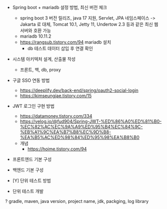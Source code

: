 - Spring boot + mariadb 설정 방법, 최신 버전 체크
   + spring boot 3 버전 릴리즈, java 17 지원, Servlet, JPA 네임스페이스 -> Jakarta 로 대체, Tomcat 10.1, Jetty 11, Undertow 2.3 등과 같은 최신 웹 서버와 호환 가능
   + mariadb 10.11.2
   + https://rangsub.tistory.com/94 mariadb 설치 
      - db 테스트 데이터 삽입 후 연결 확인
- 시스템 아키텍처 설계, 산출물 작성
   + 프론트, 백, db, proxy 
- 구글 SSO 연동 방법
   + https://deeplify.dev/back-end/spring/oauth2-social-login
   + https://kimseungjae.tistory.com/15
- JWT 로그인 구현 방법
   + https://datamoney.tistory.com/334
   + https://velog.io/@fud904/Spring-JWT-%ED%86%A0%ED%81%B0-%EC%82%AC%EC%9A%A9%ED%95%B4%EC%84%9C-%EB%A1%9C%EA%B7%B8%EC%9D%B8-%EA%B5%AC%ED%98%84%ED%95%98%EA%B8%B0
   + 개념
      - https://hoime.tistory.com/94

- 프론트엔드 기본 구성
- 백엔드 기본 구성

- [Y] 단위 테스트 방법
- 단위 테스트 개발


? gradle, maven, java version, project name, jdk, packging, log library